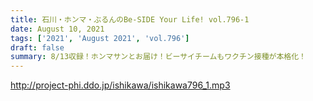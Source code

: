 ```yaml
---
title: 石川・ホンマ・ぶるんのBe-SIDE Your Life! vol.796-1
date: August 10, 2021
tags: ['2021', 'August 2021', 'vol.796']
draft: false
summary: 8/13収録！ホンマサンとお届け！ビーサイチームもワクチン接種が本格化！
---
```


http://project-phi.ddo.jp/ishikawa/ishikawa796_1.mp3